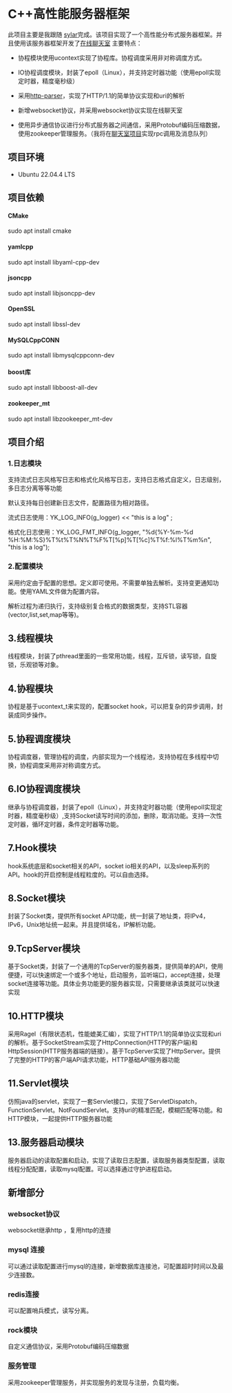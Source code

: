 
  

# C++高性能服务器框架

  

  

此项目主要是我跟随 [sylar](https://github.com/sylar-yin/sylar)完成。该项目实现了一个高性能分布式服务器框架。并且使用该服务器框架开发了[在线聊天室](http://www.ykchatroom.online) 主要特点：

  

  

- 协程模块使用ucontext实现了协程库。协程调度采用非对称调度方式。

  

- IO协程调度模块，封装了epoll（Linux），并支持定时器功能（使用epoll实现定时器，精度毫秒级）

  

- 采用[http-parser](https://github.com/nodejs/http-parser)，实现了HTTP/1.1的简单协议实现和uri的解析

  

- 新增websocket协议，并采用websocket协议实现在线聊天室

  

- 使用异步通信协议进行分布式服务器之间通信，采用Protobuf编码压缩数据，使用zookeeper管理服务。（我将在[聊天室项目](https://github.com/yankun1881/yk_chat_room)实现rpc调用及消息队列）

  
  

## 项目环境

  

- Ubuntu 22.04.4 LTS

  

## 项目依赖

  

#### CMake

sudo apt install cmake

  

#### yamlcpp

sudo apt install libyaml-cpp-dev

  

#### jsoncpp

sudo apt install libjsoncpp-dev

  

#### OpenSSL

sudo apt install libssl-dev

  

#### MySQLCppCONN

sudo apt install libmysqlcppconn-dev

  

#### boost库

sudo apt install libboost-all-dev

  

#### zookeeper_mt
sudo apt install libzookeeper_mt-dev
  
  

## 项目介绍

  

### 1.日志模块

  

  

支持流式日志风格写日志和格式化风格写日志，支持日志格式自定义，日志级别，多日志分离等等功能<br />

  

默认支持每日创建新日志文件，配置路径为相对路径。<br />

  

流式日志使用：YK_LOG_INFO(g_logger) << "this is a log" ;<br />

  

格式化日志使用：YK_LOG_FMT_INFO(g_logger, "%d{%Y-%m-%d %H:%M:%S}%T%t%T%N%T%F%T[%p]%T[%c]%T%f:%l%T%m%n", "this is a log");<br />


### 2.配置模块

采用约定由于配置的思想。定义即可使用。不需要单独去解析。支持变更通知功能。使用YAML文件做为配置内容。

解析过程为递归执行，支持级别复合格式的数据类型，支持STL容器(vector,list,set,map等等)。


## 3.线程模块

线程模块，封装了pthread里面的一些常用功能，线程，互斥锁，读写锁，自旋锁，乐观锁等对象。
## 4.协程模块

协程是基于ucontext_t来实现的，配置socket hook，可以把复杂的异步调用，封装成同步操作。

## 5.协程调度模块

协程调度器，管理协程的调度，内部实现为一个线程池，支持协程在多线程中切换，协程调度采用非对称调度方式。

## 6.IO协程调度模块

继承与协程调度器，封装了epoll（Linux），并支持定时器功能（使用epoll实现定时器，精度毫秒级）,支持Socket读写时间的添加，删除，取消功能。支持一次性定时器，循环定时器，条件定时器等功能。

## 7.Hook模块

hook系统底层和socket相关的API，socket io相关的API，以及sleep系列的API。hook的开启控制是线程粒度的。可以自由选择。

## 8.Socket模块

  

封装了Socket类，提供所有socket API功能，统一封装了地址类，将IPv4，IPv6，Unix地址统一起来。并且提供域名，IP解析功能。

 

## 9.TcpServer模块

  

基于Socket类，封装了一个通用的TcpServer的服务器类，提供简单的API，使用便捷，可以快速绑定一个或多个地址，启动服务，监听端口，accept连接，处理socket连接等功能。具体业务功能更的服务器实现，只需要继承该类就可以快速实现

  

  

## 10.HTTP模块

  

采用Ragel（有限状态机，性能媲美汇编），实现了HTTP/1.1的简单协议实现和uri的解析。基于SocketStream实现了HttpConnection(HTTP的客户端)和HttpSession(HTTP服务器端的链接）。基于TcpServer实现了HttpServer。提供了完整的HTTP的客户端API请求功能，HTTP基础API服务器功能

## 11.Servlet模块

仿照java的servlet，实现了一套Servlet接口，实现了ServletDispatch，FunctionServlet。NotFoundServlet。支持uri的精准匹配，模糊匹配等功能。和HTTP模块，一起提供HTTP服务器功能
  

## 13.服务器启动模块

  

服务器启动的读取配置和启动，实现了读取日志配置，读取服务器类型配置，读取线程分配配置，读取mysql配置。可以选择通过守护进程启动。

  

## 新增部分

  

### websocket协议

websocket继承http ，复用http的连接

### mysql 连接

可以通过读取配置进行mysql的连接，新增数据库连接池，可配置超时时间以及最少连接数。

### redis连接
可以配置哨兵模式，读写分离。

### rock模块
自定义通信协议，采用Protobuf编码压缩数据

### 服务管理
采用zookeeper管理服务，并实现服务的发现与注册，负载均衡。
